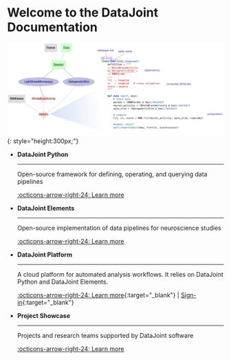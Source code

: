 # **Welcome to the DataJoint Documentation**

![pipeline](https://raw.githubusercontent.com/datajoint/datajoint-python/master/images/pipeline.png){: style="height:300px;"}

<div class="grid cards" markdown>

-   **DataJoint Python**

     ---

     Open-source framework for defining, operating, and querying data pipelines

     [:octicons-arrow-right-24: Learn more](./core/datajoint-python/)
    
-   **DataJoint Elements**

     ---

     Open-source implementation of data pipelines for neuroscience studies

     [:octicons-arrow-right-24: Learn more](./elements/)

-   **DataJoint Platform**

     ---

     A cloud platform for automated analysis workflows. It relies on DataJoint 
     Python and DataJoint Elements.

     [:octicons-arrow-right-24: Learn
     more](https://datajoint.com/){:target="_blank"} | [Sign-in](https://works.datajoint.com){:target="_blank"}

-   **Project Showcase**

     ---

     Projects and research teams supported by DataJoint software

     [:octicons-arrow-right-24: Learn more](projects/index.md)

</div>
